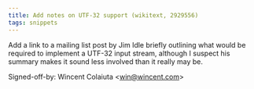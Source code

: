 ```yaml
---
title: Add notes on UTF-32 support (wikitext, 2929556)
tags: snippets
---
```


Add a link to a mailing list post by Jim Idle briefly outlining what would be required to implement a UTF-32 input stream, although I suspect his summary makes it sound less involved than it really may be.

Signed-off-by: Wincent Colaiuta &lt;win@wincent.com&gt;
